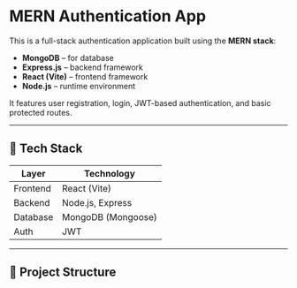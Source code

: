 # MERN Authentication App

This is a full-stack authentication application built using the **MERN stack**:

- **MongoDB** – for database
- **Express.js** – backend framework
- **React (Vite)** – frontend framework
- **Node.js** – runtime environment

It features user registration, login, JWT-based authentication, and basic protected routes.

---

## 🔧 Tech Stack

| Layer       | Technology        |
|-------------|-------------------|
| Frontend    | React (Vite)      |
| Backend     | Node.js, Express  |
| Database    | MongoDB (Mongoose)|
| Auth        | JWT               |

---

## 📁 Project Structure

